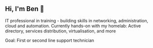## Hi, I'm Ben 👋

IT professional in training - building skills in networking, administration, cloud and automation.
Currently hands-on with my homelab: Active directory, services distribution, virtualisation, and more

Goal: First or second line support technician
